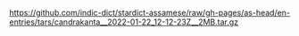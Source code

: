 https://github.com/indic-dict/stardict-assamese/raw/gh-pages/as-head/en-entries/tars/candrakanta__2022-01-22_12-12-23Z__2MB.tar.gz  
